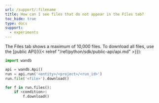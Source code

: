 ```yaml
---
url: /support/:filename
title: How can I see files that do not appear in the Files tab?
toc_hide: true
type: docs
support:
  - experiments
---
```


The Files tab shows a maximum of 10,000 files. To download all files, use the [public API]({{< relref "/ref/python/sdk/public-api/api.md" >}}):

```python
import wandb

api = wandb.Api()
run = api.run('<entity>/<project>/<run_id>')
run.file('<file>').download()

for f in run.files():
    if <condition>:
        f.download()
```